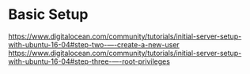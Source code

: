 # Basic Setup

https://www.digitalocean.com/community/tutorials/initial-server-setup-with-ubuntu-16-04#step-two-—-create-a-new-user
https://www.digitalocean.com/community/tutorials/initial-server-setup-with-ubuntu-16-04#step-three-—-root-privileges
